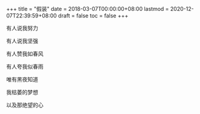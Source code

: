 +++
title = "假装"
date = 2018-03-07T00:00:00+08:00
lastmod = 2020-12-07T22:39:59+08:00
draft = false
toc = false
+++

有人说我努力

有人说我坚强

有人赞我如春风

有人夸我似春雨

唯有黑夜知道

我枯萎的梦想

以及那绝望的心